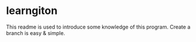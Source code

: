 # learngiton
This readme is used to introduce some knowledge of this program.
Create a branch is easy & simple.
